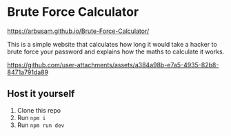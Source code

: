 # Brute Force Calculator

https://arbusam.github.io/Brute-Force-Calculator/

This is a simple website that calculates how long it would take a hacker to brute force your password and explains how the maths to calculate it works.

https://github.com/user-attachments/assets/a384a98b-e7a5-4935-82b8-8471a791da89

## Host it yourself

1. Clone this repo
2. Run `npm i`
3. Run `npm run dev`
